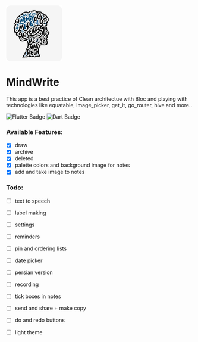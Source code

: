 
 <img src="github_assets/app_logo.png" alt="GitHub Logo" width="150" align="center"/>

# MindWrite
This app is a best practice of Clean architectue with Bloc and playing with technologies like equatable, image_picker, get_it, go_router, hive and more..</p>

<div>
<img src="https://img.shields.io/badge/Flutter-%2302569B.svg?style=for-the-badge&logo=Flutter&logoColor=white)" alt="Flutter Badge"/> <img src="https://img.shields.io/badge/Dart-%2302569B.svg?style=for-the-badge&logo=dart&logoColor=white)" alt="Dart Badge"/>
</div>


### Available Features:

- [x] draw
- [x] archive
- [x] deleted
- [x] palette colors and background image for notes 
- [x] add and take image to notes

### Todo:

- [ ] text to speech
- [ ] label making
- [ ] settings
- [ ] reminders
- [ ] pin and ordering lists
- [ ] date picker
- [ ] persian version
- [ ] recording
- [ ] tick boxes in notes
- [ ] send and share + make copy
- [ ] do and redo buttons
- [ ] light theme

